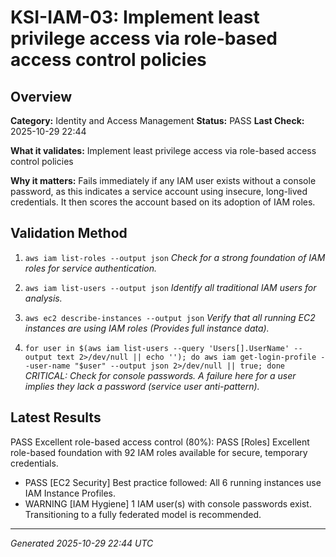 # KSI-IAM-03: Implement least privilege access via role-based access control policies

## Overview

**Category:** Identity and Access Management
**Status:** PASS
**Last Check:** 2025-10-29 22:44

**What it validates:** Implement least privilege access via role-based access control policies

**Why it matters:** Fails immediately if any IAM user exists without a console password, as this indicates a service account using insecure, long-lived credentials. It then scores the account based on its adoption of IAM roles.

## Validation Method

1. `aws iam list-roles --output json`
   *Check for a strong foundation of IAM roles for service authentication.*

2. `aws iam list-users --output json`
   *Identify all traditional IAM users for analysis.*

3. `aws ec2 describe-instances --output json`
   *Verify that all running EC2 instances are using IAM roles (Provides full instance data).*

4. `for user in $(aws iam list-users --query 'Users[].UserName' --output text 2>/dev/null || echo ''); do aws iam get-login-profile --user-name "$user" --output json 2>/dev/null || true; done`
   *CRITICAL: Check for console passwords. A failure here for a user implies they *lack* a password (service user anti-pattern).*

## Latest Results

PASS Excellent role-based access control (80%): PASS [Roles] Excellent role-based foundation with 92 IAM roles available for secure, temporary credentials.
- PASS [EC2 Security] Best practice followed: All 6 running instances use IAM Instance Profiles.
- WARNING [IAM Hygiene] 1 IAM user(s) with console passwords exist. Transitioning to a fully federated model is recommended.

---
*Generated 2025-10-29 22:44 UTC*
